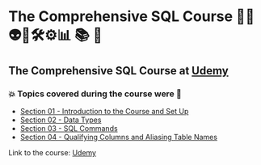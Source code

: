 # The Comprehensive SQL Course 👨‍💻👽🤖🛠️⚙️:bar_chart: :books: :game_die:
## The Comprehensive SQL Course at [Udemy](https://www.udemy.com/course/the-comprehensive-sql-course/)
### 💥 Topics covered during the course were 🚀
- [Section 01 - Introduction to the Course and Set Up](https://github.com/romulovieira777/The_Comprehensive_SQL_Course/tree/main/Section_01_Introduction_to_the_Course_and_Set_Up)
- [Section 02 - Data Types](https://github.com/romulovieira777/The_Comprehensive_SQL_Course/tree/main/Section_02_Data_Types)
- [Section 03 - SQL Commands](https://github.com/romulovieira777/The_Comprehensive_SQL_Course/tree/main/Section_03_SQL_Commands)
- [Section 04 - Qualifying Columns and Aliasing Table Names](https://github.com/romulovieira777/The_Comprehensive_SQL_Course/tree/main/Section_04_Qualifying_Columns_and_Aliasing_Table_Names)

Link to the course: [Udemy](https://www.udemy.com/course/the-comprehensive-sql-course/)
